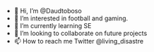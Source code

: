 - 👋 Hi, I’m @Daudtoboso
- 👀 I’m interested in football and gaming.
- 🌱 I’m currently learning SE
- 💞️ I’m looking to collaborate on future projects
- 📫 How to reach me Twitter @living_disastre


<!---
Daudtoboso/Daudtoboso is a ✨ special ✨ repository because its `README.md` (this file) appears on your GitHub profile.
You can click the Preview link to take a look at your changes.
--->

